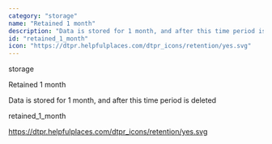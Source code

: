 ```yaml
---
category: "storage"
name: "Retained 1 month"
description: "Data is stored for 1 month, and after this time period is deleted"
id: "retained_1_month"
icon: "https://dtpr.helpfulplaces.com/dtpr_icons/retention/yes.svg"
---
```

storage

Retained 1 month

Data is stored for 1 month, and after this time period is deleted

retained_1_month

https://dtpr.helpfulplaces.com/dtpr_icons/retention/yes.svg